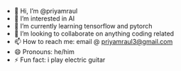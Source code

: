 - 👋 Hi, I’m @priyamraul
- 👀 I’m interested in AI
- 🌱 I’m currently learning tensorflow and pytorch
- 💞️ I’m looking to collaborate on anything coding related
- 📫 How to reach me: email @ priyamraul3@gmail.com
- 😄 Pronouns: he/him
- ⚡ Fun fact: i play electric guitar

<!---
priyamraul/priyamraul is a ✨ special ✨ repository because its `README.md` (this file) appears on your GitHub profile.
You can click the Preview link to take a look at your changes.
--->
